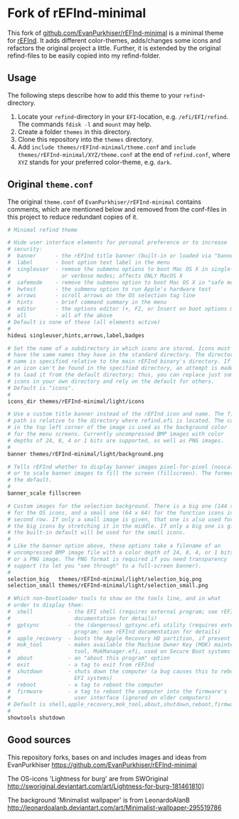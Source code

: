 # Fork of rEFInd-minimal

This fork of [github.com/EvanPurkhiser/rEFInd-minimal][github/evanpurkhiser/refind-minimal] is a minimal theme for [rEFInd][refind].
It adds different color-themes, adds/changes some icons and refactors the original project a little.
Further, it is extended by the original refind-files to be easily copied into my refind-folder.

## Usage

The following steps describe how to add this theme to your `refind`-directory.

 1. Locate your `refind`-directory in your `EFI`-location, e.g. `/efi/EFI/refind`.
    The commands `fdisk -l` and `mount` may help.
 1. Create a folder `themes` in this directory.
 1. Clone this repository into the `themes` directory.
 1. Add `include themes/rEFInd-minimal/theme.conf` and `include themes/rEFInd-minimal/XYZ/theme.conf` at the end of `refind.conf`, where `XYZ` stands for your preferred color-theme, e.g. `dark`.

## Original `theme.conf`

The original `theme.conf` of `EvanPurkhiser/rEFInd-minimal` contains comments, which are mentioned below and removed from the conf-files in this project to reduce redundant copies of it.

```zsh
# Minimal refind theme

# Hide user interface elements for personal preference or to increase
# security:
#  banner      - the rEFInd title banner (built-in or loaded via "banner")
#  label       - boot option text label in the menu
#  singleuser  - remove the submenu options to boot Mac OS X in single-user
#                or verbose modes; affects ONLY MacOS X
#  safemode    - remove the submenu option to boot Mac OS X in "safe mode"
#  hwtest      - the submenu option to run Apple's hardware test
#  arrows      - scroll arrows on the OS selection tag line
#  hints       - brief command summary in the menu
#  editor      - the options editor (+, F2, or Insert on boot options menu)
#  all         - all of the above
# Default is none of these (all elements active)
#
hideui singleuser,hints,arrows,label,badges

# Set the name of a subdirectory in which icons are stored. Icons must
# have the same names they have in the standard directory. The directory
# name is specified relative to the main rEFInd binary's directory. If
# an icon can't be found in the specified directory, an attempt is made
# to load it from the default directory; thus, you can replace just some
# icons in your own directory and rely on the default for others.
# Default is "icons".
#
icons_dir themes/rEFInd-minimal/light/icons

# Use a custom title banner instead of the rEFInd icon and name. The file
# path is relative to the directory where refind.efi is located. The color
# in the top left corner of the image is used as the background color
# for the menu screens. Currently uncompressed BMP images with color
# depths of 24, 8, 4 or 1 bits are supported, as well as PNG images.
#
banner themes/rEFInd-minimal/light/background.png

# Tells rEFInd whether to display banner images pixel-for-pixel (noscale)
# or to scale banner images to fill the screen (fillscreen). The former is
# the default.
#
banner_scale fillscreen

# Custom images for the selection background. There is a big one (144 x 144)
# for the OS icons, and a small one (64 x 64) for the function icons in the
# second row. If only a small image is given, that one is also used for
# the big icons by stretching it in the middle. If only a big one is given,
# the built-in default will be used for the small icons.
#
# Like the banner option above, these options take a filename of an
# uncompressed BMP image file with a color depth of 24, 8, 4, or 1 bits,
# or a PNG image. The PNG format is required if you need transparency
# support (to let you "see through" to a full-screen banner).
#
selection_big   themes/rEFInd-minimal/light/selection_big.png
selection_small themes/rEFInd-minimal/light/selection_small.png

# Which non-bootloader tools to show on the tools line, and in what
# order to display them:
#  shell           - the EFI shell (requires external program; see rEFInd
#                    documentation for details)
#  gptsync         - the (dangerous) gptsync.efi utility (requires external
#                    program; see rEFInd documentation for details)
#  apple_recovery  - boots the Apple Recovery HD partition, if present
#  mok_tool        - makes available the Machine Owner Key (MOK) maintenance
#                    tool, MokManager.efi, used on Secure Boot systems
#  about           - an "about this program" option
#  exit            - a tag to exit from rEFInd
#  shutdown        - shuts down the computer (a bug causes this to reboot
#                    EFI systems)
#  reboot          - a tag to reboot the computer
#  firmware        - a tag to reboot the computer into the firmware's
#                    user interface (ignored on older computers)
# Default is shell,apple_recovery,mok_tool,about,shutdown,reboot,firmware
#
showtools shutdown
```

## Good sources

This repository forks, bases on and includes images and ideas from
    EvanPurkhiser
    https://github.com/EvanPurkhiser/rEFInd-minimal

The OS-icons 'Lightness for burg' are from
    SWOriginal
    http://sworiginal.deviantart.com/art/Lightness-for-burg-181461810]

The background 'Minimalist wallpaper' is from
    LeonardoAlanB
    http://leonardoalanb.deviantart.com/art/Minimalist-wallpaper-295519786

[github/evanpurkhiser/refind-minimal]: https://github.com/EvanPurkhiser/rEFInd-minimal
[refind]: http://www.rodsbooks.com/refind/
[sourceforge/refind]: https://sourceforge.net/p/refind/code/ci/master/tree/
